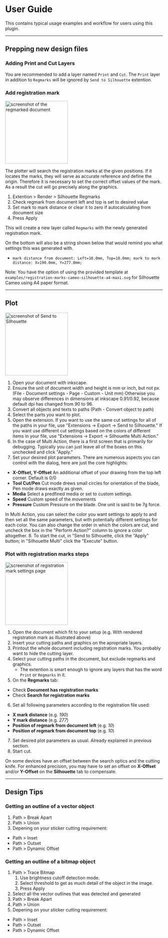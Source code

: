 # User Guide

This contains typical usage examples and workflow for users using this plugin.

---

## Prepping new design files


### Adding Print and Cut Layers

You are recommended to add a layer named `Print` and `Cut`.
The `Print` layer in addition to `Regmarks` will be ignored by `Send to Silhouette` extention.


### Add registration mark

<img src="./assets/c9c32197-4967-42f9-b8fa-f407d4f12203" alt="screenshot of the regmarked document" height=200px>

The plotter will search the registration marks at the given positions.
If it locates the marks, they will serve as accurate reference and define the origin.
Therefore it is necessary to set the correct offset values of the mark.
As a result the cut will go precisely along the graphics.

1. Extention > Render > Silhouette Regmarks
1. Check regmark from document left and top is set to desired value
1. Set mark to mark distance or clear it to zero if autocalculating from document size
1. Press Apply

This will create a new layer called `Regmarks` with the newly generated registration mark.

On the bottom will also be a string shown below that would remind you what settings this was generated with.
- `mark distance from document: Left=10.0mm, Top=10.0mm; mark to mark distance: X=190.0mm, Y=277.0mm;`

Note: You have the option of using the provided template at `examples/registration-marks-cameo-silhouette-a4-maxi.svg` for Silhouette Cameo using A4 paper format.


---

## Plot

<img src="./assets/859b134f-8765-4768-89c0-a5a9fe569243" alt="screenshot of Send to Silhouette" height=200px>

1. Open your document with inkscape.
2. Ensure the unit of document width and height is mm or inch, but not px. (File - Document settings - Page - Custom - Unit mm) Otherwise you may observe differences in dimensions at inkscape 0.91/0.92, because default dpi has changed from 90 to 96.
3. Convert all objects and texts to paths (Path - Convert object to path)
4. Select the parts you want to plot.
5. Open the extension. If you want to use the same cut settings for all of the paths in your file, use "Extensions -> Export -> Send to Silhouette." If you want use different cut settings based on the colors of different items in your file, use "Extensions -> Export -> Silhouette Multi Action."
6. In the case of Multi Action, there is a first screen that is primarily for debugging. Typically you can just leave all of the boxes on this unchecked and click "Apply."
7. Set your desired plot parameters. There are numerous aspects you can control with the dialog, here are just the core highlights:
  * **X-Offset, Y-Offset**  An additional offset of your drawing from the top left corner. Default is 0/0
  * **Tool Cut/Pen**        Cut mode drews small circles for orientation of the blade, Pen mode draws exactly as given.
  * **Media**               Select a predfined media or set to custom settings.
  * **Speed**               Custom speed of the movements
  * **Pressure**            Custom Pressure on the blade. One unit is said to be 7g force.

  In Multi Action, you can select the color you want settings to apply to and then set all the same parameters, but with potentially different settings for each color. You can also change the order in which the colors are cut, and uncheck the box in the "Perform Action?" column to ignore a color altogether.
8. To start the cut, in "Send to Silhouette, click the "Apply" button; in "Silhouette Multi" click the "Execute" button.


### Plot with registration marks steps

<img src="./assets/672d24e4-7455-4d29-b7b8-dc638fd9305e" alt="screenshot of registration mark settings page" height=200px>

1. Open the document which fit to your setup (e.g. With rendered registration mark as illustrated above)
2. Insert your cutting paths and graphics on the apropriate layers.
3. Printout the whole document including registration marks. You probably want to hide the cutting layer.
4. Select your cutting paths in the document, but exclude regmarks and graphics.
    - The extention is smart enough to ignore any layers that has the word `Print` or `Regmarks` in it.
5. On the **Regmarks** tab:
  * Check **Document has registration marks**
  * Check **Search for registration marks**
6. Set all following parameters according to the registration file used:
  * **X mark distance** (e.g. *190*)
  * **Y mark distance** (e.g. *277*)
  * **Position of regmark from document left** (e.g. *10*)
  * **Position of regmark from document top** (e.g. *10*)
7. Set desired plot parameters as usual. Already explained in previous section.
8. Start cut.

On some devices have an offset between the search optics and the cutting knife.
For enhanced precision, you may have to set an offset on **X-Offset** and/or **Y-Offset** on the **Silhouette** tab to compensate.

---

## Design Tips

### Getting an outline of a vector object

1. Path > Break Apart
1. Path > Union
1. Depening on your sticker cutting requirement:
 - Path > Inset
 - Path > Outset
 - Path > Dynamic Offset


### Getting an outline of a bitmap object

1. Path > Trace Bitmap
    1. Use brightness cutoff detection mode. 
    1. Select threshold to get as much detail of the object in the image.
    1. Press Apply
1. Select all the vector outlines that was detected and generated
1. Path > Break Apart
1. Path > Union
1. Depening on your sticker cutting requirement:
 - Path > Inset
 - Path > Outset
 - Path > Dynamic Offset

 
